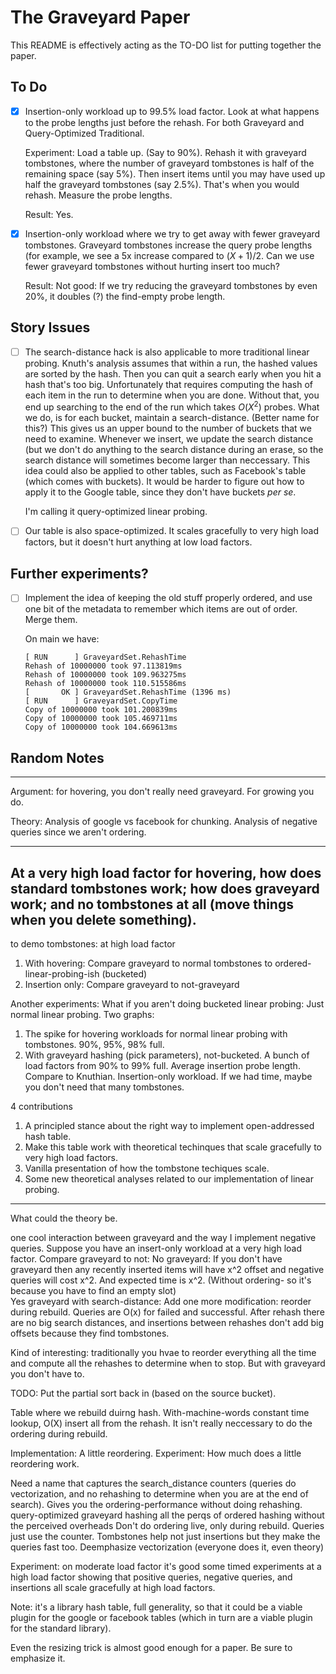 # The Graveyard Paper

This README is effectively acting as the TO-DO list for putting together the paper.

## To Do

- [x] Insertion-only workload up to 99.5% load factor.  Look at what
    happens to the probe lengths just before the rehash.  For both
    Graveyard and Query-Optimized Traditional.

    Experiment: Load a table up.  (Say to 90%).  Rehash it with
    graveyard tombstones, where the number of graveyard tombstones is
    half of the remaining space (say 5%).  Then insert items until you
    may have used up half the graveyard tombstones (say 2.5%).  That's
    when you would rehash.  Measure the probe lengths.

    Result: Yes.

- [x] Insertion-only workload where we try to get away with fewer
    graveyard tombstones.  Graveyard tombstones increase the query
    probe lengths (for example, we see a 5x increase compared to
    $(X+1)/2$.  Can we use fewer graveyard tombstones without hurting
    insert too much?

    Result: Not good: If we try reducing the graveyard tombstones by
    even 20%, it doubles (?) the find-empty probe length.

## Story Issues

- [ ] The search-distance hack is also applicable to more traditional
    linear probing.  Knuth's analysis assumes that within a run, the
    hashed values are sorted by the hash.  Then you can quit a search
    early when you hit a hash that's too big.  Unfortunately that
    requires computing the hash of each item in the run to determine
    when you are done.  Without that, you end up searching to the end
    of the run which takes $O(X^2)$ probes.  What we do, is for each
    bucket, maintain a search-distance.  (Better name for this?)  This
    gives us an upper bound to the number of buckets that we need to
    examine.  Whenever we insert, we update the search distance (but
    we don't do anything to the search distance during an erase, so
    the search distance will sometimes become larger than neccessary.
    This idea could also be applied to other tables, such as
    Facebook's table (which comes with buckets).  It would be harder
    to figure out how to apply it to the Google table, since they
    don't have buckets *per se*.

     I'm calling it query-optimized linear probing.

- [ ] Our table is also space-optimized.  It scales gracefully to very
    high load factors, but it doesn't hurt anything at low load factors.
   

## Further experiments?

- [ ] Implement the idea of keeping the old stuff properly ordered,
    and use one bit of the metadata to remember which items are out of
    order.  Merge them.

    On main we have:

    ```
    [ RUN      ] GraveyardSet.RehashTime
    Rehash of 10000000 took 97.113819ms
    Rehash of 10000000 took 109.963275ms
    Rehash of 10000000 took 110.515586ms
    [       OK ] GraveyardSet.RehashTime (1396 ms)
    [ RUN      ] GraveyardSet.CopyTime
    Copy of 10000000 took 101.200839ms
    Copy of 10000000 took 105.469711ms
    Copy of 10000000 took 104.669613ms
    ```

## Random Notes

---

Argument: for hovering, you don't really need graveyard. For growing you do.

Theory:
Analysis of google vs facebook for chunking.
Analysis of negative queries since we aren't ordering.

---
At a very high load factor for hovering, how does standard tombstones work; how does graveyard work; and no tombstones at all (move things when you delete something).
---
to demo tombstones: at high load factor
 1) With hovering:  Compare graveyard to normal tombstones to ordered-linear-probing-ish (bucketed)
 2) Insertion only: Compare graveyard to not-graveyard

Another experiments: What if you aren't doing bucketed linear probing: Just normal linear probing.  Two graphs:
 1) The spike for hovering workloads for normal linear probing with tombstones.   90%, 95%, 98% full.
 2) With graveyard hashing (pick parameters), not-bucketed.  A bunch of load factors from 90% to 99% full.  Average insertion probe length.  Compare to Knuthian.   Insertion-only workload.  If we had time, maybe you don't need that many tombstones.

4 contributions
 1) A principled stance about the right way to implement open-addressed hash table.
 2)  Make this table work with theoretical techinques that scale gracefully to very high load factors.
 3)  Vanilla presentation of how the tombstone techiques scale.
 4) Some new theoretical analyses related to our implementation of linear probing. 
--------------------

What could the theory be.

one cool interaction between graveyard and the way I implement negative queries.  Suppose you have an insert-only workload at a very high load factor.
Compare graveyard to not:
 No graveyard: If you don't have graveyard then any recently inserted items will have x^2 offset and negative queries will cost x^2.  And expected time is x^2.  (Without ordering- so it's because you have to find an empty slot)  
 Yes graveyard with search-distance: Add one more modification: reorder during rebuild.  Queries are O(x) for failed and successful.   After rehash there are no big search distances, and insertions between rehashes don't add big offsets because they find tombstones.

Kind of interesting: traditionally you hvae to reorder everything all the time and compute all the rehashes to determine when to stop.  But with graveyard you don't have to.

TODO: Put the partial sort back in (based on the source bucket).

Table where we rebuild duirng hash.  With-machine-words constant time lookup, O(X) insert all from the rehash.
It isn't really neccessary to do the ordering during rebuild.

Implementation: A little reordering.
Experiment: How much does a little reordering work.

Need a name that captures the search_distance counters (queries do vectorization, and no rehashing to determine when you are at the end of search). Gives you the ordering-performance without doing rehashing.
 query-optimized graveyard hashing
   all the perqs of ordered hashing without the perceived overheads
  Don't do ordering live, only during rebuild.  Queries just use the counter.
  Tombstones help not just insertions but they make the queries fast too.
Deemphasize vectorization (everyone does it, even theory)

Experiment: 
 on moderate load factor it's good
 some timed experiments at a high load factor showing that positive queries, negative queries, and insertions all scale gracefully at high load factors.

Note: it's a library hash table, full generality, so that it could be a viable plugin for the google or facebook tables (which in turn are a viable plugin for the standard library).

Even the resizing trick is almost good enough for a paper.  Be sure to emphasize it.
